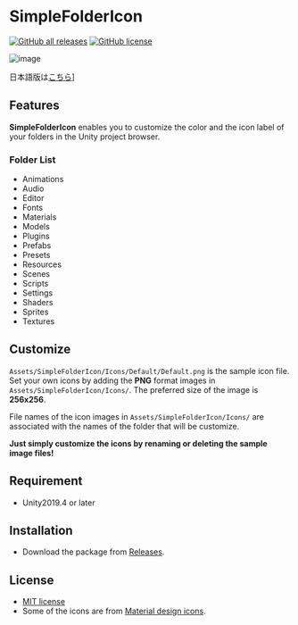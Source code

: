 # SimpleFolderIcon

[![GitHub all releases](https://img.shields.io/github/downloads/SeaeeesSan/SimpleFolderIcon/total)](https://github.com/SeaeeesSan/SimpleFolderIcon/releases)
[![GitHub license](https://img.shields.io/github/license/SeaeeesSan/SimpleFolderIcon)](https://github.com/SeaeeesSan/SimpleFolderIcon/blob/master/LICENSE)

![image](https://user-images.githubusercontent.com/68797964/132967661-a6aff48e-4605-417f-8f4c-367d9172ed0f.png)

日本語版は[こちら](README_jp.md)]

## Features

**SimpleFolderIcon** enables you to customize the color and the icon label of your folders in the Unity project browser.

### Folder List

- Animations
- Audio
- Editor
- Fonts
- Materials
- Models
- Plugins
- Prefabs
- Presets
- Resources
- Scenes
- Scripts
- Settings
- Shaders
- Sprites
- Textures

## Customize

`Assets/SimpleFolderIcon/Icons/Default/Default.png` is the sample icon file.
Set your own icons by adding the **PNG** format images in `Assets/SimpleFolderIcon/Icons/`.
The preferred size of the image is **256x256**.

File names of the icon images in `Assets/SimpleFolderIcon/Icons/` are associated with the names of the folder that will be customize.

**Just simply customize the icons by renaming or deleting the sample image files!**

## Requirement
 
- Unity2019.4 or later
 
## Installation
 
- Download the package from [Releases](https://github.com/SeaeeesSan/SimpleFolderIcon/releases).
 
## License
 
- [MIT license](https://github.com/SeaeeesSan/SimpleFolderIcon/blob/master/LICENSE)
- Some of the icons are from [Material design icons](https://fonts.google.com/icons).
